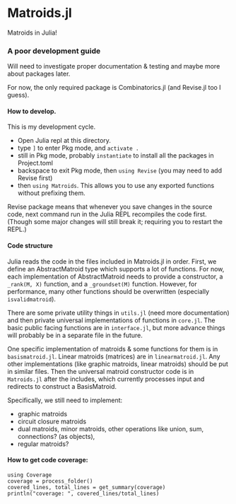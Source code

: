 # Matroids.jl
Matroids in Julia!


### A poor development guide
Will need to investigate proper documentation & testing and maybe more about packages later.

For now, the only required package is Combinatorics.jl (and Revise.jl too I guess). 

#### How to develop.
This is my development cycle.

- Open Julia repl at this directory.
- type `]` to enter Pkg mode, and `activate .`
- still in Pkg mode, probably `instantiate` to install all the packages in Project.toml
- backspace to exit Pkg mode, then `using Revise` (you may need to add Revise first)
- then `using Matroids`. This allows you to use any exported functions without prefixing them.

Revise package means that whenever you save changes in the source code, next command
run in the Julia REPL recompiles the code first. (Though some major changes will
still break it; requiring you to restart the REPL.)

#### Code structure

Julia reads the code in the files included in Matroids.jl in order. 
First, we define an AbstractMatroid type which supports a lot of functions.
For now, each implementation of AbstractMatroid needs to provide a constructor,
a `_rank(M, X)` function, and a `_groundset(M)` function. However, for performance,
many other functions should be overwritten (especially `isvalidmatroid`). 

There are some private utility things in `utils.jl` (need more documentation)
and then private universal implementations of functions in `core.jl`. The basic public
facing functions are in `interface.jl`, but more advance things will probably be
in a separate file in the future.

One specific implementation of matroids & some functions for them is in `basismatroid.jl`.
Linear matroids (matrices) are in `linearmatroid.jl`. 
Any other implementations (like graphic matroids, linear matroids) should be put
in similar files.
Then the universal matroid constructor code is in `Matroids.jl` after the includes,
which currently processes input and redirects to construct a BasisMatroid.

Specifically, we still need to implement:
- graphic matroids
- circuit closure matroids
- dual matroids, minor matroids, other operations like union, sum, connections? (as objects),
- regular matroids?

#### How to get code coverage:

```
using Coverage
coverage = process_folder()
covered_lines, total_lines = get_summary(coverage)
println("coverage: ", covered_lines/total_lines)
```

